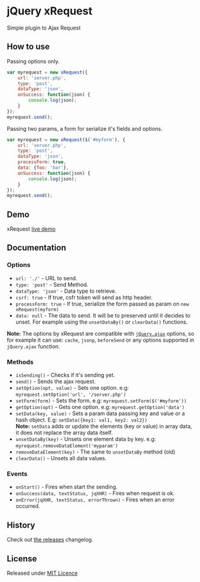 # jQuery xRequest

Simple plugin to Ajax Request

## How to use

Passing options only.

```js
var myrequest = new xRequest({
    url: 'server.php',
    type: 'post',
    dataType: 'json',
    onSuccess: function(json) {
        console.log(json);
    }
});
myrequest.send();
```

Passing two params, a form for serialize it's fields and options.

```js
var myrequest = new xRequest($('#myform'), {
    url: 'server.php',
    type: 'post',
    dataType: 'json',
    processForm: true,
    data: {foo: 'bar'},
    onSuccess: function(json) {
        console.log(json);
    }
});
myrequest.send();
```

## Demo

xRequest [live demo](http://goo.gl/DgJAj)

## Documentation

### Options

* `url: './'`               - URL to send.
* `type: 'post'`            - Send Method.
* `dataType: 'json'`        - Data type to retrieve.
* `csrf: true`              - If true, csfr token will send as http header.
* `processForm: true`       - If true, serialize the form passed as param on `new xRequest(myform)`
* `data: null`              - The data to send. It will be to preserved until it decides to unset. For example using the `unsetDataBy()` or `clearData()` functions.

**Note:** The options by xRequest are compatible with [`jQuery.ajax`](https://api.jquery.com/jQuery.ajax/) options, so for example it can use: `cache`, `jsonp`, `beforeSend` or any options supported in `jQuery.ajax` function.

### Methods

* `isSending()`             - Checks if it's sending yet.
* `send()`                  - Sends the ajax request.
* `setOption(opt, value)`   - Sets one option. e.g: `myrequest.setOption('url', '/server.php')`
* `setForm(form)`           - Sets the form. e.g: `myrequest.setForm($('#myform'))`
* `getOption(opt)`          - Gets one option. e.g: `myrequest.getOption('data')`
* `setData(key, value)`     - Sets a param data passing key and value or a hash object. E.g: `setData({key1: val1, key2: val2})`<br>
**Note:** `setData` adds or update the elements (key or value) in array data, it does not replace the array data itself.
* `unsetDataBy(key)`  - Unsets one element data by key. e.g: `myrequest.removeDataElement('myparam')`
* `removeDataElement(key)`  - The same to `unsetDataBy` method (old)
* `clearData()`             - Unsets all data values.

### Events

* `onStart()` - Fires when start the sending.
* `onSuccess(data, textStatus, jqXHR)` - Fires when request is ok.
* `onError(jqXHR, textStatus, errorThrown)` - Fires when an error occurred.

## History
Check out [the releases](https://github.com/joseluisq/jquery.xrequest/releases) changelog.

## License

Released under [MIT Licence](http://www.opensource.org/licenses/mit-license.php)
